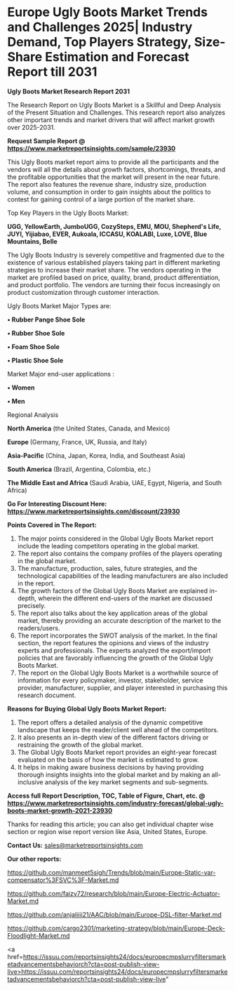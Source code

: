 # Europe Ugly Boots Market Trends and Challenges 2025| Industry Demand, Top Players Strategy, Size-Share Estimation and Forecast Report till 2031

<strong>Ugly Boots Market Research Report 2031</strong>

The Research Report on Ugly Boots Market is a Skillful and Deep Analysis of the Present Situation and Challenges. This research report also analyzes other important trends and market drivers that will affect market growth over 2025-2031.

<strong>Request Sample Report @ <a href=https://www.marketreportsinsights.com/sample/23930>https://www.marketreportsinsights.com/sample/23930</a></strong>

This Ugly Boots market report aims to provide all the participants and the vendors will all the details about growth factors, shortcomings, threats, and the profitable opportunities that the market will present in the near future. The report also features the revenue share, industry size, production volume, and consumption in order to gain insights about the politics to contest for gaining control of a large portion of the market share.

Top Key Players in the Ugly Boots Market:

<strong>UGG, YellowEarth, JumboUGG, CozySteps, EMU, MOU, Shepherd's Life, JUYI, Yijiabao, EVER, Aukoala, ICCASU, KOALABI, Luxe, LOVE, Blue Mountains, Belle</strong>

The Ugly Boots Industry is severely competitive and fragmented due to the existence of various established players taking part in different marketing strategies to increase their market share. The vendors operating in the market are profiled based on price, quality, brand, product differentiation, and product portfolio. The vendors are turning their focus increasingly on product customization through customer interaction.

Ugly Boots Market Major Types are:

<strong>• Rubber Pange Shoe Sole

• Rubber Shoe Sole

• Foam Shoe Sole

• Plastic Shoe Sole</strong>

Market Major end-user applications :

<strong>• Women

• Men</strong>

Regional Analysis

</u><strong><b>North America</b></strong> (the United States, Canada, and Mexico)

<strong><b>Europe </b></strong>(Germany, France, UK, Russia, and Italy)

<strong><b>Asia-Pacific</b></strong> (China, Japan, Korea, India, and Southeast Asia)

<strong><b>South America</b></strong> (Brazil, Argentina, Colombia, etc.)

<strong><b>The Middle East and Africa</b></strong> (Saudi Arabia, UAE, Egypt, Nigeria, and South Africa)

<strong>Go For Interesting Discount Here: <a href=https://www.marketreportsinsights.com/discount/23930>https://www.marketreportsinsights.com/discount/23930</a></strong>

<strong>Points Covered in The Report:</strong>
<ol>
  <li>The major points considered in the Global Ugly Boots Market report include the leading competitors operating in the global market.</li>
  <li>The report also contains the company profiles of the players operating in the global market.</li>
  <li>The manufacture, production, sales, future strategies, and the technological capabilities of the leading manufacturers are also included in the report.</li>
  <li>The growth factors of the Global Ugly Boots Market are explained in-depth, wherein the different end-users of the market are discussed precisely.</li>
  <li>The report also talks about the key application areas of the global market, thereby providing an accurate description of the market to the readers/users.</li>
  <li>The report incorporates the SWOT analysis of the market. In the final section, the report features the opinions and views of the industry experts and professionals. The experts analyzed the export/import policies that are favorably influencing the growth of the Global Ugly Boots Market.</li>
  <li>The report on the Global Ugly Boots Market is a worthwhile source of information for every policymaker, investor, stakeholder, service provider, manufacturer, supplier, and player interested in purchasing this research document.</li>
</ol>
<strong>Reasons for Buying Global Ugly Boots Market Report:</strong>

<ol>
  <li>The report offers a detailed analysis of the dynamic competitive landscape that keeps the reader/client well ahead of the competitors.</li>
  <li>It also presents an in-depth view of the different factors driving or restraining the growth of the global market.</li>
  <li>The Global Ugly Boots Market report provides an eight-year forecast evaluated on the basis of how the market is estimated to grow.</li>
  <li>It helps in making aware business decisions by having providing thorough insights insights into the global market and by making an all-inclusive analysis of the key market segments and sub-segments.</li>
</ol>
<strong>Access full Report Description, TOC, Table of Figure, Chart, etc. @ <a href=https://www.marketreportsinsights.com/industry-forecast/global-ugly-boots-market-growth-2021-23930>https://www.marketreportsinsights.com/industry-forecast/global-ugly-boots-market-growth-2021-23930</a></strong>


Thanks for reading this article; you can also get individual chapter wise section or region wise report version like Asia, United States, Europe.

<strong>Contact Us:</strong>
sales@marketreportsinsights.com

<strong>Our other reports:</strong>

<a href=https://github.com/manmeet5sigh/Trends/blob/main/Europe-Static-var-compensator%3FSVC%3F-Market.md>https://github.com/manmeet5sigh/Trends/blob/main/Europe-Static-var-compensator%3FSVC%3F-Market.md</a>

<a href=https://github.com/faizy72/research/blob/main/Europe-Electric-Actuator-Market.md>https://github.com/faizy72/research/blob/main/Europe-Electric-Actuator-Market.md</a>

<a href=https://github.com/anjaliiii21/AAC/blob/main/Europe-DSL-filter-Market.md>https://github.com/anjaliiii21/AAC/blob/main/Europe-DSL-filter-Market.md</a>

<a href=https://github.com/cargo2301/marketing-strategy/blob/main/Europe-Deck-Floodlight-Market.md>https://github.com/cargo2301/marketing-strategy/blob/main/Europe-Deck-Floodlight-Market.md</a>

<a href=https://issuu.com/reportsinsights24/docs/europecmpslurryfiltersmarketadvancementsbehaviorch?cta=post-publish-view-live>https://issuu.com/reportsinsights24/docs/europecmpslurryfiltersmarketadvancementsbehaviorch?cta=post-publish-view-live</a>"
